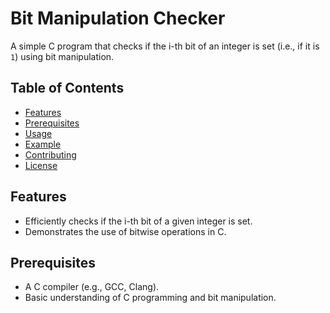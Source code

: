 # Bit Manipulation Checker

A simple C program that checks if the i-th bit of an integer is set (i.e., if it is `1`) using bit manipulation.

## Table of Contents
- [Features](#features)
- [Prerequisites](#prerequisites)
- [Usage](#usage)
- [Example](#example)
- [Contributing](#contributing)
- [License](#license)

## Features
- Efficiently checks if the i-th bit of a given integer is set.
- Demonstrates the use of bitwise operations in C.

## Prerequisites
- A C compiler (e.g., GCC, Clang).
- Basic understanding of C programming and bit manipulation.


